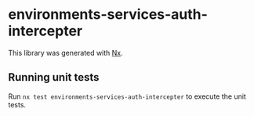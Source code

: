 # environments-services-auth-intercepter

This library was generated with [Nx](https://nx.dev).

## Running unit tests

Run `nx test environments-services-auth-intercepter` to execute the unit tests.
